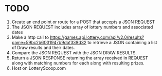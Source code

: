 # TODO

1. Create an end point or route for a POST that accepts a JSON REQUEST
2. The JSON REQUEST includes array of lottery numbers and associated dates
3. Make a http call to https://games.api.lottery.com/api/v2.0/results?game=59bc2b6031947b9daf338d32 to retrieve a JSON containing a list of Draw results and their dates.
4. Compare the JSON REQUEST with the JSON DRAW RESULTS.
5. Return a JSON RESPONSE returning the array received in REQUEST along with matching numbers for each along with resulting prizes.
6. Host on LotteryScoop.com